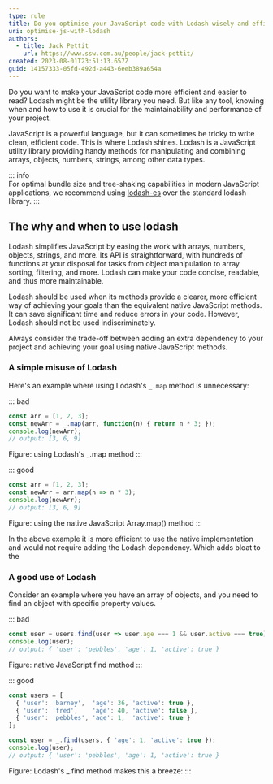 ```yaml
---
type: rule
title: Do you optimise your JavaScript code with Lodash wisely and efficiently?
uri: optimise-js-with-lodash
authors:
  - title: Jack Pettit
    url: https://www.ssw.com.au/people/jack-pettit/
created: 2023-08-01T23:51:13.657Z
guid: 14157333-05fd-492d-a443-6eeb389a654a
---
```

Do you want to make your JavaScript code more efficient and easier to read? Lodash might be the utility library you need. But like any tool, knowing when and how to use it is crucial for the maintainability and performance of your project.

JavaScript is a powerful language, but it can sometimes be tricky to write clean, efficient code. This is where Lodash shines. Lodash is a JavaScript utility library providing handy methods for manipulating and combining arrays, objects, numbers, strings, among other data types.

<!--endintro-->

::: info  
For optimal bundle size and tree-shaking capabilities in modern JavaScript applications, we recommend using [lodash-es](https://www.npmjs.com/package/lodash-es) over the standard lodash library.
:::

## The why and when to use lodash

Lodash simplifies JavaScript by easing the work with arrays, numbers, objects, strings, and more. Its API is straightforward, with hundreds of functions at your disposal for tasks from object manipulation to array sorting, filtering, and more. Lodash can make your code concise, readable, and thus more maintainable.

Lodash should be used when its methods provide a clearer, more efficient way of achieving your goals than the equivalent native JavaScript methods. It can save significant time and reduce errors in your code. However, Lodash should not be used indiscriminately. 

Always consider the trade-off between adding an extra dependency to your project and achieving your goal using native JavaScript methods.


### A simple misuse of Lodash

Here's an example where using Lodash's `_.map` method is unnecessary:

::: bad
```js
const arr = [1, 2, 3];
const newArr = _.map(arr, function(n) { return n * 3; });
console.log(newArr);
// output: [3, 6, 9]
```
Figure: using Lodash's _.map method
:::

::: good
```js
const arr = [1, 2, 3];
const newArr = arr.map(n => n * 3);
console.log(newArr);
// output: [3, 6, 9]
```
Figure: using the native JavaScript Array.map() method
:::

In the above example it is more efficient to use the native implementation and would not require adding the Lodash dependency. Which adds bloat to the 


### A good use of Lodash

Consider an example where you have an array of objects, and you need to find an object with specific property values. 

::: bad
```js
const user = users.find(user => user.age === 1 && user.active === true);
console.log(user);
// output: { 'user': 'pebbles', 'age': 1, 'active': true }
```
Figure: native JavaScript find method
:::

::: good
```js
const users = [
  { 'user': 'barney',  'age': 36, 'active': true },
  { 'user': 'fred',    'age': 40, 'active': false },
  { 'user': 'pebbles', 'age': 1,  'active': true }
];

const user = _.find(users, { 'age': 1, 'active': true });
console.log(user);
// output: { 'user': 'pebbles', 'age': 1, 'active': true }

```
Figure: Lodash's _.find method makes this a breeze:
:::